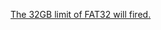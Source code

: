 [The 32GB limit of FAT32 will fired.](https://blogs.windows.com/windows-insider/2024/08/15/announcing-windows-11-insider-preview-build-27686-canary-channel/)